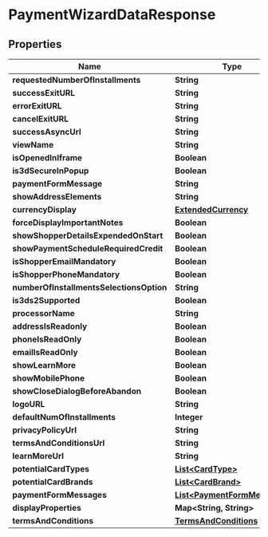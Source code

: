 
# PaymentWizardDataResponse

## Properties
Name | Type | Description | Notes
------------ | ------------- | ------------- | -------------
**requestedNumberOfInstallments** | **String** |  |  [optional]
**successExitURL** | **String** |  |  [optional]
**errorExitURL** | **String** |  |  [optional]
**cancelExitURL** | **String** |  |  [optional]
**successAsyncUrl** | **String** |  |  [optional]
**viewName** | **String** |  |  [optional]
**isOpenedInIframe** | **Boolean** |  | 
**is3dSecureInPopup** | **Boolean** |  |  [optional]
**paymentFormMessage** | **String** |  |  [optional]
**showAddressElements** | **String** |  |  [optional]
**currencyDisplay** | [**ExtendedCurrency**](ExtendedCurrency.md) |  |  [optional]
**forceDisplayImportantNotes** | **Boolean** |  | 
**showShopperDetailsExpendedOnStart** | **Boolean** |  | 
**showPaymentScheduleRequiredCredit** | **Boolean** |  | 
**isShopperEmailMandatory** | **Boolean** |  | 
**isShopperPhoneMandatory** | **Boolean** |  | 
**numberOfInstallmentsSelectionsOption** | **String** |  |  [optional]
**is3ds2Supported** | **Boolean** |  | 
**processorName** | **String** |  |  [optional]
**addressIsReadonly** | **Boolean** |  | 
**phoneIsReadOnly** | **Boolean** |  | 
**emailIsReadOnly** | **Boolean** |  | 
**showLearnMore** | **Boolean** |  | 
**showMobilePhone** | **Boolean** |  | 
**showCloseDialogBeforeAbandon** | **Boolean** |  | 
**logoURL** | **String** |  |  [optional]
**defaultNumOfInstallments** | **Integer** |  | 
**privacyPolicyUrl** | **String** |  |  [optional]
**termsAndConditionsUrl** | **String** |  |  [optional]
**learnMoreUrl** | **String** |  |  [optional]
**potentialCardTypes** | [**List&lt;CardType&gt;**](CardType.md) |  |  [optional]
**potentialCardBrands** | [**List&lt;CardBrand&gt;**](CardBrand.md) |  |  [optional]
**paymentFormMessages** | [**List&lt;PaymentFormMessage&gt;**](PaymentFormMessage.md) |  |  [optional]
**displayProperties** | **Map&lt;String, String&gt;** |  |  [optional]
**termsAndConditions** | [**TermsAndConditions**](TermsAndConditions.md) |  |  [optional]



